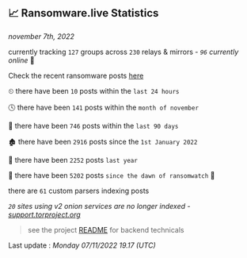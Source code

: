 
## 📈 Ransomware.live Statistics
_november 7th, 2022_

currently tracking `127` groups across `230` relays & mirrors - _`96` currently online_ 📡

Check the recent ransomware posts [here](https://www.ransomware.live/#/recentposts)


⏲ there have been `10` posts within the `last 24 hours`

🕓 there have been `141` posts within the `month of november`

📅 there have been `746` posts within the `last 90 days`

🏚 there have been `2916` posts since the `1st January 2022`

🚀 there have been `2252` posts `last year`

🦕 there have been `5202` posts `since the dawn of ransomwatch` 🐣

there are `61` custom parsers indexing posts

_`20` sites using v2 onion services are no longer indexed - [support.torproject.org](https://support.torproject.org/onionservices/v2-deprecation/)_

> see the project [README](https://github.com/jmousqueton/ransomwatch#readme) for backend technicals



Last update : _Monday 07/11/2022 19.17 (UTC)_

